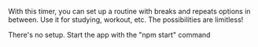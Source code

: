 With this timer, you can set up a routine with breaks and repeats options in between. Use it for studying, workout, etc. The possibilities are limitless!

There's no setup. Start the app with the "npm start" command